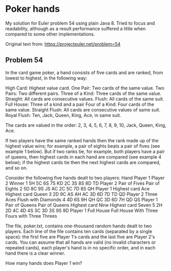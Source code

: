 # Poker hands
My solution for Euler problem 54 using plain Java 8. Tried to focus and readability, although as a result performance suffered a little when compared to some other implementations.

Original text from: https://projecteuler.net/problem=54

## Problem 54

 In the card game poker, a hand consists of five cards and are ranked, from
 lowest to highest, in the following way:

 High Card: Highest value card.
 One Pair: Two cards of the same value.
 Two Pairs: Two different pairs.
 Three of a Kind: Three cards of the same value.
 Straight: All cards are consecutive values.
 Flush: All cards of the same suit.
 Full House: Three of a kind and a pair
 Four of a Kind: Four cards of the same value.
 Straight Flush: All cards are consecutive values of same suit.
 Royal Flush: Ten, Jack, Queen, King, Ace, in same suit.

 The cards are valued in the order:
 2, 3, 4, 5, 6, 7, 8, 9, 10, Jack, Queen, King, Ace.

 If two players have the same ranked hands then the rank made up of the
 highest value wins; for example, a pair of eights beats a pair of fives (see
 example 1 below). But if two ranks tie, for example, both players have a pair
 of queens, then highest cards in each hand are compared (see example 4
 below); if the highest cards tie then the next highest cards are compared,
 and so on.

 Consider the following five hands dealt to two players:
 Hand		Player 1			Player 2				Winner
 1		5H 5C 6S 7S KD		2C 3S 8S 8D TD			Player 2
 			Pair of Fives		Pair of Eights
 2		5D 8C 9S JS AC		2C 5C 7D 8S QH			Player 1
 			Highest card Ace	Highest card Queen
 3		2D 9C AS AH AC		3D 6D 7D TD QD			Player 2
 			Three Aces			Flush with Diamonds
 4		4D 6S 9H QH QC		3D 6D 7H QD QS			Player 1
 			Pair of Queens		Pair of Queens
 			Highest card Nine	Highest card Seven
 5		2H 2D 4C 4D 4S		3C 3D 3S 9S 9D			Player 1
 			Full House			Full House
 			With Three Fours	with Three Threes

 The file, poker.txt, contains one-thousand random hands dealt to two players.
 Each line of the file contains ten cards (separated by a single space): the
 first five are Player 1's cards and the last five are Player 2's cards. You
 can assume that all hands are valid (no invalid characters or repeated
 cards), each player's hand is in no specific order, and in each hand there is
 a clear winner.

 How many hands does Player 1 win?

